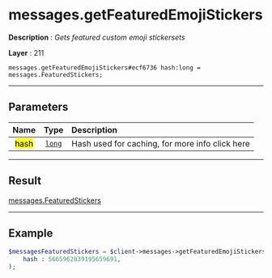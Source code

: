 # messages.getFeaturedEmojiStickers

**Description** : *Gets featured custom emoji stickersets*

**Layer** : 211

```tl
messages.getFeaturedEmojiStickers#ecf6736 hash:long = messages.FeaturedStickers;
```

---

## Parameters

| Name | Type | Description |
| :---: | :---: | :--- |
| <mark>hash</mark> | [`long`](type/long) | Hash used for caching, for more info click here |

---

## Result

[messages.FeaturedStickers](type/messages.FeaturedStickers)

---

## Example

```php
$messagesFeaturedStickers = $client->messages->getFeaturedEmojiStickers(
	hash : 5665962839195659691,
);
```